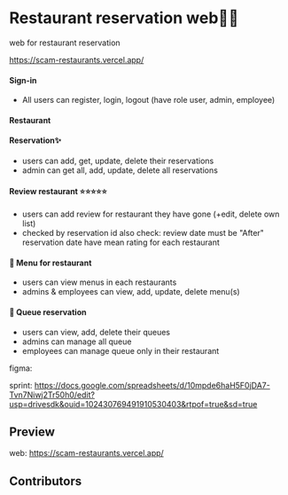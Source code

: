 # Restaurant reservation web🍙🍣

web for restaurant reservation

https://scam-restaurants.vercel.app/

#### Sign-in
- All users can register, login, logout (have role user, admin, employee)

#### Restaurant

#### Reservation✨
- users can add, get, update, delete their reservations
- admin can get all, add, update, delete all reservations

#### Review restaurant ⭐⭐⭐⭐⭐
- users can add review for restaurant they have gone (+edit, delete own list)
- checked by reservation id
also check: review date must be "After" reservation date
have mean rating for each restaurant
#### 🥐 Menu for restaurant
- users can view menus in each restaurants
- admins & employees can view, add, update, delete menu(s)
#### 🥯 Queue reservation
- users can view, add, delete their queues
- admins can manage all queue
- employees can manage queue only in their restaurant

figma:

sprint: https://docs.google.com/spreadsheets/d/10mpde6haH5F0jDA7-Tvn7Niwj2Tr50h0/edit?usp=drivesdk&ouid=102430769491910530403&rtpof=true&sd=true

## Preview

web: https://scam-restaurants.vercel.app/

## Contributors
